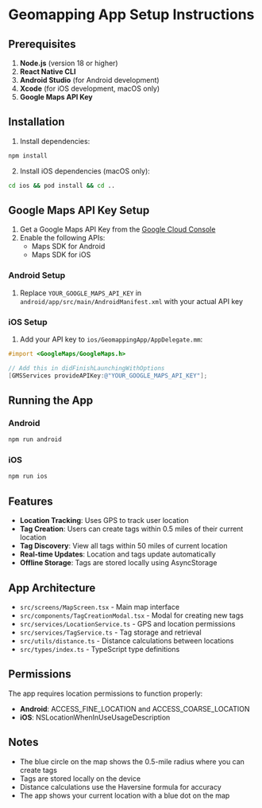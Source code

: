 # Geomapping App Setup Instructions

## Prerequisites

1. **Node.js** (version 18 or higher)
2. **React Native CLI**
3. **Android Studio** (for Android development)
4. **Xcode** (for iOS development, macOS only)
5. **Google Maps API Key**

## Installation

1. Install dependencies:
```bash
npm install
```

2. Install iOS dependencies (macOS only):
```bash
cd ios && pod install && cd ..
```

## Google Maps API Key Setup

1. Get a Google Maps API Key from the [Google Cloud Console](https://console.cloud.google.com/)
2. Enable the following APIs:
   - Maps SDK for Android
   - Maps SDK for iOS

### Android Setup
1. Replace `YOUR_GOOGLE_MAPS_API_KEY` in `android/app/src/main/AndroidManifest.xml` with your actual API key

### iOS Setup
1. Add your API key to `ios/GeomappingApp/AppDelegate.mm`:
```objective-c
#import <GoogleMaps/GoogleMaps.h>

// Add this in didFinishLaunchingWithOptions
[GMSServices provideAPIKey:@"YOUR_GOOGLE_MAPS_API_KEY"];
```

## Running the App

### Android
```bash
npm run android
```

### iOS
```bash
npm run ios
```

## Features

- **Location Tracking**: Uses GPS to track user location
- **Tag Creation**: Users can create tags within 0.5 miles of their current location
- **Tag Discovery**: View all tags within 50 miles of current location
- **Real-time Updates**: Location and tags update automatically
- **Offline Storage**: Tags are stored locally using AsyncStorage

## App Architecture

- `src/screens/MapScreen.tsx` - Main map interface
- `src/components/TagCreationModal.tsx` - Modal for creating new tags
- `src/services/LocationService.ts` - GPS and location permissions
- `src/services/TagService.ts` - Tag storage and retrieval
- `src/utils/distance.ts` - Distance calculations between locations
- `src/types/index.ts` - TypeScript type definitions

## Permissions

The app requires location permissions to function properly:
- **Android**: ACCESS_FINE_LOCATION and ACCESS_COARSE_LOCATION
- **iOS**: NSLocationWhenInUseUsageDescription

## Notes

- The blue circle on the map shows the 0.5-mile radius where you can create tags
- Tags are stored locally on the device
- Distance calculations use the Haversine formula for accuracy
- The app shows your current location with a blue dot on the map